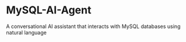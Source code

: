 # MySQL-AI-Agent
A conversational AI assistant that interacts with MySQL databases using natural language
